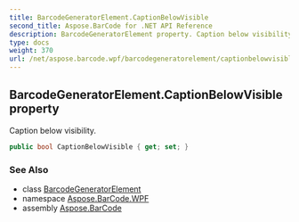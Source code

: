 ```yaml
---
title: BarcodeGeneratorElement.CaptionBelowVisible
second_title: Aspose.BarCode for .NET API Reference
description: BarcodeGeneratorElement property. Caption below visibility
type: docs
weight: 370
url: /net/aspose.barcode.wpf/barcodegeneratorelement/captionbelowvisible/
---
```

## BarcodeGeneratorElement.CaptionBelowVisible property

Caption below visibility.

```csharp
public bool CaptionBelowVisible { get; set; }
```

### See Also

* class [BarcodeGeneratorElement](../)
* namespace [Aspose.BarCode.WPF](../../barcodegeneratorelement/)
* assembly [Aspose.BarCode](../../../)



